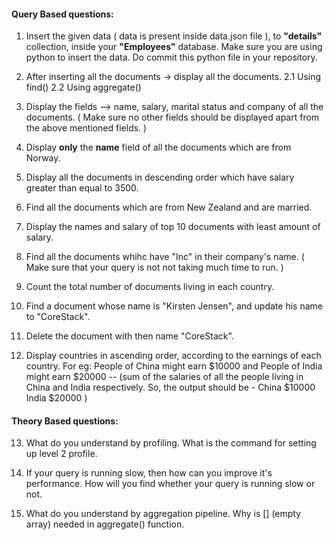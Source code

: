 #### Query Based questions:

1. Insert the given data ( data is present inside data.json file ), to **"details"** collection, inside
   your **"Employees"** database. Make sure you are using python to insert the data. Do commit this python
   file in your repository.

2. After inserting all the documents -> display all the documents.
   2.1 Using find()
   2.2 Using aggregate()

3. Display the fields --> name, salary, marital status and company of all the documents. ( Make sure no
   other fields should be displayed apart from the above mentioned fields. )

4. Display **only** the **name** field of all the documents which are from Norway.

5. Display all the documents in descending order which have salary greater than equal to 3500.

6. Find all the documents which are from New Zealand and are married.

7. Display the names and salary of top 10 documents with least amount of salary.

8. Find all the documents whihc have "Inc" in their company's name. ( Make sure that your query is not
   not taking much time to run. )

9. Count the total number of documents living in each country.

10. Find a document whose name is "Kirsten Jensen", and update his name to "CoreStack".

11. Delete the document with then name "CoreStack".

12. Display countries in ascending order, according to the earnings of each country.
    For eg: People of China might earn $10000 and People of India might earn $20000 -- (sum of the salaries of all the people living in China and India respectively. So, the output should be -
    China $10000
    India $20000 )

#### Theory Based questions:

13. What do you understand by profiling. What is the command for setting up level 2 profile.

14. If your query is running slow, then how can you improve it's performance. How will you find
    whether your query is running slow or not.

15. What do you understand by aggregation pipeline. Why is [] (empty array) needed in aggregate()
    function.
